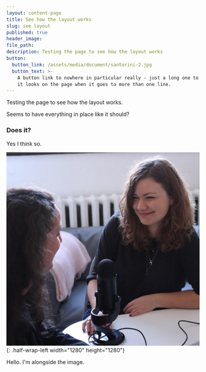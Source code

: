 ```yaml
---
layout: content-page
title: See how the layout works
slug: see layout
published: true
header_image:
file_path:
description: Testing the page to see how the layout works
button:
  button_link: /assets/media/document/santorini-2.jpg
  button_text: >-
    A button link to nowhere in particular really - just a long one to see how
    it looks on the page when it goes to more than one line.
---
```


Testing the page to see how the layout works.

Seems to have everything in place like it should?

### Does it?

Yes I think so.

![](/assets/images/news-radio.jpg){: .half-wrap-left width="1280" height="1280"}

Hello. I'm alongside the image.

